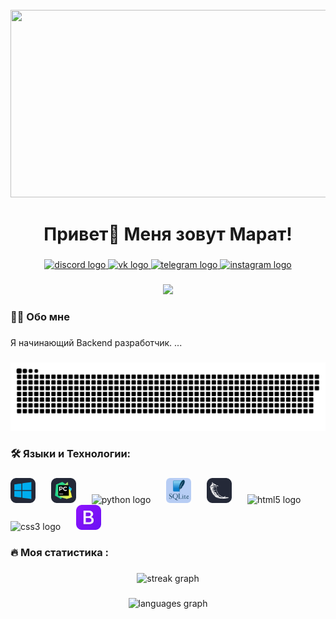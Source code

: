 <br clear="both">

<div align="center">
  <img height="300" width="600" src="https://user-images.githubusercontent.com/74038190/225813708-98b745f2-7d22-48cf-9150-083f1b00d6c9.gif"  />
</div>

###

<h1 align="center">Привет👋 Меня зовут Марат!</h1>

###

<div align="center">
  <a href="https://discord.gg/xGTPswyv" target="_blank">
    <img src="https://img.shields.io/badge/Discord-8337cf?style=for-the-badge&logo=discord&logoColor=white" height="25" alt="discord logo"  />
  </a>
  <a href="https://vk.com/maratdziov" target="_blank">
    <img src="https://img.shields.io/badge/Vk-e563a2?style=for-the-badge&logo=VK&logoColor=white" height="25" alt="vk logo"  />
  </a>
  <a href="https://t.me/maratdziov" target="_blank">
    <img src="https://img.shields.io/static/v1?message=Telegram&logo=telegram&label=&color=2CA5E0&logoColor=white&labelColor=&style=for-the-badge" height="25" alt="telegram logo"  />
  </a>
   <a href="https://www.instagram.com/maratdziov_?igsh=cjVxd3RneDczZzZw" target="_blank">
     <img src="https://img.shields.io/badge/Instgram-white?style=for-the-badge&logo=instagram" height="25" alt="instagram logo"  />
  </a>
</div>

###

<div align="center">
  <img src="https://visitor-badge.laobi.icu/badge?page_id=marathedziov.marathedziov"  />
</div>

###

<h3 align="left">👩‍💻  Обо мне</h3>

###

<p align="left">Я начинающий Backend разработчик. ... </p>

###

<p align="center">
 <img width="600" src="github-snake.svg" alt="snake"/>
</p>

###

<h3 align="left">🛠 Языки и Технологии:</h3>

###

<div align="left">
  <img src="Windows-Dark.svg" height="40" alt="Windows logo"  />
  <img width="17" />
  <img src="PyCharm-Dark.svg" height="40" alt="PyCharm logo"  />
  <img width="17" />
  <img src="https://skillicons.dev/icons?i=py" height="40" alt="python logo"  />
  <img width="17" />
  <img src="sqlite-min.png" height="40" alt="Sqlite logo"  />
  <img width="17" />
  <img src="Flask-Dark.svg" height="40" alt="Flask logo"  />
  <img width="17" />
  <img src="https://cdn.jsdelivr.net/gh/devicons/devicon/icons/html5/html5-original.svg" height="40" alt="html5 logo"  />
  <img width="17" />
  <img src="https://cdn.jsdelivr.net/gh/devicons/devicon/icons/css3/css3-original.svg" height="40" alt="css3 logo"  />
  <img width="17" />
  <img src="Bootstrap.svg" height="40" alt="Bootstrap logo"  />
  <img width="17" />
  
</div>

###

<h3 align="left">🔥   Моя статистика :</h3>

###

<div align="center">
  <img src="https://streak-stats.demolab.com?user=marathedziov&locale=en&mode=daily&theme=dark&hide_border=false&border_radius=5&order=3" height="220" alt="streak graph"  />
</div>

###

<div align="center">
  <img src="https://github-readme-stats.vercel.app/api/top-langs?username=marathedziov&locale=en&hide_title=false&layout=compact&card_width=320&langs_count=5&theme=dracula&hide_border=false&order=2" height="150" alt="languages graph"  />
</div>

###
